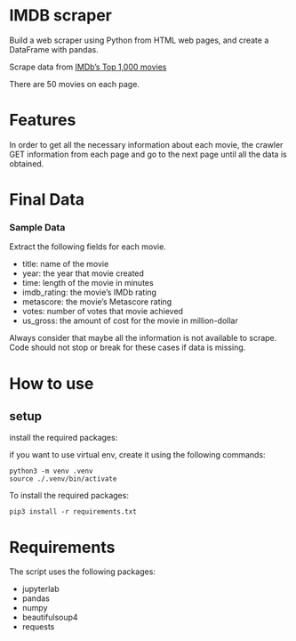 # IMDB scraper

Build a web scraper using Python from HTML web pages, and create a DataFrame with pandas.

Scrape data from [IMDb’s Top 1,000 movies](https://www.imdb.com/search/title/?groups=top_1000&ref_=adv_prv)

There are 50 movies on each page.


# Features

In order to get all the necessary information about each movie, the crawler
GET information from each page and go to the next page until all the data is obtained.

# Final Data

### Sample Data
Extract the following fields for each movie.

* title: name of the movie
* year: the year that movie created
* time: length of the movie in minutes
* imdb_rating: the movie’s IMDb rating 
* metascore: the movie’s Metascore rating
* votes: number of votes that movie achieved
* us_gross: the amount of cost for the movie in million-dollar

Always consider that maybe all the information is not available to scrape. Code should not stop or break for these cases if data is missing.

# How to use


## setup

install the required packages:

if you want to use virtual env, create it using the following commands:

```shell
python3 -m venv .venv
source ./.venv/bin/activate
```

To install the required packages:

```shell
pip3 install -r requirements.txt
```


# Requirements

The script uses the following packages:
* jupyterlab
* pandas
* numpy
* beautifulsoup4
* requests